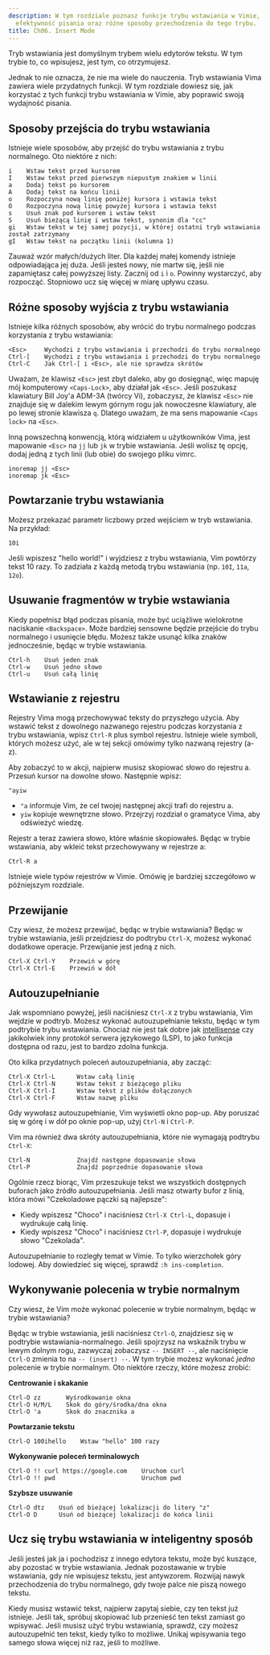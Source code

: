 ```yaml
---
description: W tym rozdziale poznasz funkcje trybu wstawiania w Vimie, które poprawią
  efektywność pisania oraz różne sposoby przechodzenia do tego trybu.
title: Ch06. Insert Mode
---
```


Tryb wstawiania jest domyślnym trybem wielu edytorów tekstu. W tym trybie to, co wpisujesz, jest tym, co otrzymujesz.

Jednak to nie oznacza, że nie ma wiele do nauczenia. Tryb wstawiania Vima zawiera wiele przydatnych funkcji. W tym rozdziale dowiesz się, jak korzystać z tych funkcji trybu wstawiania w Vimie, aby poprawić swoją wydajność pisania.

## Sposoby przejścia do trybu wstawiania

Istnieje wiele sposobów, aby przejść do trybu wstawiania z trybu normalnego. Oto niektóre z nich:

```shell
i    Wstaw tekst przed kursorem
I    Wstaw tekst przed pierwszym niepustym znakiem w linii
a    Dodaj tekst po kursorem
A    Dodaj tekst na końcu linii
o    Rozpoczyna nową linię poniżej kursora i wstawia tekst
O    Rozpoczyna nową linię powyżej kursora i wstawia tekst
s    Usuń znak pod kursorem i wstaw tekst
S    Usuń bieżącą linię i wstaw tekst, synonim dla "cc"
gi   Wstaw tekst w tej samej pozycji, w której ostatni tryb wstawiania został zatrzymany
gI   Wstaw tekst na początku linii (kolumna 1)
```

Zauważ wzór małych/dużych liter. Dla każdej małej komendy istnieje odpowiadająca jej duża. Jeśli jesteś nowy, nie martw się, jeśli nie zapamiętasz całej powyższej listy. Zacznij od `i` i `o`. Powinny wystarczyć, aby rozpocząć. Stopniowo ucz się więcej w miarę upływu czasu.

## Różne sposoby wyjścia z trybu wstawiania

Istnieje kilka różnych sposobów, aby wrócić do trybu normalnego podczas korzystania z trybu wstawiania:

```shell
<Esc>     Wychodzi z trybu wstawiania i przechodzi do trybu normalnego
Ctrl-[    Wychodzi z trybu wstawiania i przechodzi do trybu normalnego
Ctrl-C    Jak Ctrl-[ i <Esc>, ale nie sprawdza skrótów
```

Uważam, że klawisz `<Esc>` jest zbyt daleko, aby go dosięgnąć, więc mapuję mój komputerowy `<Caps-Lock>`, aby działał jak `<Esc>`. Jeśli poszukasz klawiatury Bill Joy'a ADM-3A (twórcy Vi), zobaczysz, że klawisz `<Esc>` nie znajduje się w dalekim lewym górnym rogu jak nowoczesne klawiatury, ale po lewej stronie klawisza `q`. Dlatego uważam, że ma sens mapowanie `<Caps lock>` na `<Esc>`.

Inną powszechną konwencją, którą widziałem u użytkowników Vima, jest mapowanie `<Esc>` na `jj` lub `jk` w trybie wstawiania. Jeśli wolisz tę opcję, dodaj jedną z tych linii (lub obie) do swojego pliku vimrc.

```shell
inoremap jj <Esc>
inoremap jk <Esc>
```

## Powtarzanie trybu wstawiania

Możesz przekazać parametr liczbowy przed wejściem w tryb wstawiania. Na przykład:

```shell
10i
```

Jeśli wpiszesz "hello world!" i wyjdziesz z trybu wstawiania, Vim powtórzy tekst 10 razy. To zadziała z każdą metodą trybu wstawiania (np. `10I`, `11a`, `12o`).

## Usuwanie fragmentów w trybie wstawiania

Kiedy popełnisz błąd podczas pisania, może być uciążliwe wielokrotne naciskanie `<Backspace>`. Może bardziej sensowne będzie przejście do trybu normalnego i usunięcie błędu. Możesz także usunąć kilka znaków jednocześnie, będąc w trybie wstawiania.

```shell
Ctrl-h    Usuń jeden znak
Ctrl-w    Usuń jedno słowo
Ctrl-u    Usuń całą linię
```

## Wstawianie z rejestru

Rejestry Vima mogą przechowywać teksty do przyszłego użycia. Aby wstawić tekst z dowolnego nazwanego rejestru podczas korzystania z trybu wstawiania, wpisz `Ctrl-R` plus symbol rejestru. Istnieje wiele symboli, których możesz użyć, ale w tej sekcji omówimy tylko nazwaną rejestry (a-z).

Aby zobaczyć to w akcji, najpierw musisz skopiować słowo do rejestru a. Przesuń kursor na dowolne słowo. Następnie wpisz:

```shell
"ayiw
```

- `"a` informuje Vim, że cel twojej następnej akcji trafi do rejestru a.
- `yiw` kopiuje wewnętrzne słowo. Przejrzyj rozdział o gramatyce Vima, aby odświeżyć wiedzę.

Rejestr a teraz zawiera słowo, które właśnie skopiowałeś. Będąc w trybie wstawiania, aby wkleić tekst przechowywany w rejestrze a:

```shell
Ctrl-R a
```

Istnieje wiele typów rejestrów w Vimie. Omówię je bardziej szczegółowo w późniejszym rozdziale.

## Przewijanie

Czy wiesz, że możesz przewijać, będąc w trybie wstawiania? Będąc w trybie wstawiania, jeśli przejdziesz do podtrybu `Ctrl-X`, możesz wykonać dodatkowe operacje. Przewijanie jest jedną z nich.

```shell
Ctrl-X Ctrl-Y    Przewiń w górę
Ctrl-X Ctrl-E    Przewiń w dół
```

## Autouzupełnianie

Jak wspomniano powyżej, jeśli naciśniesz `Ctrl-X` z trybu wstawiania, Vim wejdzie w podtryb. Możesz wykonać autouzupełnianie tekstu, będąc w tym podtrybie trybu wstawiania. Chociaż nie jest tak dobre jak [intellisense](https://code.visualstudio.com/docs/editor/intellisense) czy jakikolwiek inny protokół serwera językowego (LSP), to jako funkcja dostępna od razu, jest to bardzo zdolna funkcja.

Oto kilka przydatnych poleceń autouzupełniania, aby zacząć:

```shell
Ctrl-X Ctrl-L	   Wstaw całą linię
Ctrl-X Ctrl-N	   Wstaw tekst z bieżącego pliku
Ctrl-X Ctrl-I	   Wstaw tekst z plików dołączonych
Ctrl-X Ctrl-F	   Wstaw nazwę pliku
```

Gdy wywołasz autouzupełnianie, Vim wyświetli okno pop-up. Aby poruszać się w górę i w dół po oknie pop-up, użyj `Ctrl-N` i `Ctrl-P`.

Vim ma również dwa skróty autouzupełniania, które nie wymagają podtrybu `Ctrl-X`:

```shell
Ctrl-N             Znajdź następne dopasowanie słowa
Ctrl-P             Znajdź poprzednie dopasowanie słowa
```

Ogólnie rzecz biorąc, Vim przeszukuje tekst we wszystkich dostępnych buforach jako źródło autouzupełniania. Jeśli masz otwarty bufor z linią, która mówi "Czekoladowe pączki są najlepsze":
- Kiedy wpiszesz "Choco" i naciśniesz `Ctrl-X Ctrl-L`, dopasuje i wydrukuje całą linię.
- Kiedy wpiszesz "Choco" i naciśniesz `Ctrl-P`, dopasuje i wydrukuje słowo "Czekolada".

Autouzupełnianie to rozległy temat w Vimie. To tylko wierzchołek góry lodowej. Aby dowiedzieć się więcej, sprawdź `:h ins-completion`.

## Wykonywanie polecenia w trybie normalnym

Czy wiesz, że Vim może wykonać polecenie w trybie normalnym, będąc w trybie wstawiania?

Będąc w trybie wstawiania, jeśli naciśniesz `Ctrl-O`, znajdziesz się w podtrybie wstawiania-normalnego. Jeśli spojrzysz na wskaźnik trybu w lewym dolnym rogu, zazwyczaj zobaczysz `-- INSERT --`, ale naciśnięcie `Ctrl-O` zmienia to na `-- (insert) --`. W tym trybie możesz wykonać *jedno* polecenie w trybie normalnym. Oto niektóre rzeczy, które możesz zrobić:

**Centrowanie i skakanie**

```shell
Ctrl-O zz       Wyśrodkowanie okna
Ctrl-O H/M/L    Skok do góry/środka/dna okna
Ctrl-O 'a       Skok do znacznika a
```

**Powtarzanie tekstu**

```shell
Ctrl-O 100ihello    Wstaw "hello" 100 razy
```

**Wykonywanie poleceń terminalowych**

```shell
Ctrl-O !! curl https://google.com    Uruchom curl
Ctrl-O !! pwd                        Uruchom pwd
```

**Szybsze usuwanie**

```shell
Ctrl-O dtz    Usuń od bieżącej lokalizacji do litery "z"
Ctrl-O D      Usuń od bieżącej lokalizacji do końca linii
```

## Ucz się trybu wstawiania w inteligentny sposób

Jeśli jesteś jak ja i pochodzisz z innego edytora tekstu, może być kuszące, aby pozostać w trybie wstawiania. Jednak pozostawanie w trybie wstawiania, gdy nie wpisujesz tekstu, jest antywzorem. Rozwijaj nawyk przechodzenia do trybu normalnego, gdy twoje palce nie piszą nowego tekstu.

Kiedy musisz wstawić tekst, najpierw zapytaj siebie, czy ten tekst już istnieje. Jeśli tak, spróbuj skopiować lub przenieść ten tekst zamiast go wpisywać. Jeśli musisz użyć trybu wstawiania, sprawdź, czy możesz autouzupełnić ten tekst, kiedy tylko to możliwe. Unikaj wpisywania tego samego słowa więcej niż raz, jeśli to możliwe.